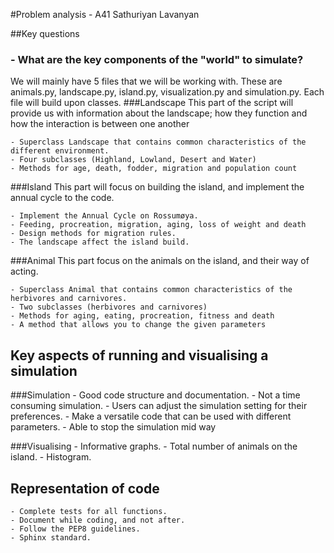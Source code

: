 #Problem analysis - A41 Sathuriyan Lavanyan 

##Key questions 
### - What are the key components of the "world" to simulate?
We will mainly have 5 files that we will be working with. These are animals.py, landscape.py, island.py, 
visualization.py and simulation.py. Each file will build upon classes. 
###Landscape
This part of the script will provide us with information about the landscape; how they function and how the interaction 
is between one another

    - Superclass Landscape that contains common characteristics of the different environment.
    - Four subclasses (Highland, Lowland, Desert and Water)
    - Methods for age, death, fodder, migration and population count


###Island
This part will focus on building the island, and implement the annual cycle to the code.
 
    - Implement the Annual Cycle on Rossumøya.
    - Feeding, procreation, migration, aging, loss of weight and death
    - Design methods for migration rules.
    - The landscape affect the island build.
###Animal
This part focus on the animals on the island, and their way of acting.

    - Superclass Animal that contains common characteristics of the herbivores and carnivores.
    - Two subclasses (herbivores and carnivores)
    - Methods for aging, eating, procreation, fitness and death 
    - A method that allows you to change the given parameters


## Key aspects of running and visualising a simulation

###Simulation
    - Good code structure and documentation.
    - Not a time consuming simulation.
    - Users can adjust the simulation setting for their preferences.
    - Make a versatile code that can be used with different parameters.
    - Able to stop the simulation mid way

###Visualising
    - Informative graphs.
    - Total number of animals on the island.
    - Histogram.

## Representation of code

    - Complete tests for all functions.
    - Document while coding, and not after.
    - Follow the PEP8 guidelines.
    - Sphinx standard. 







